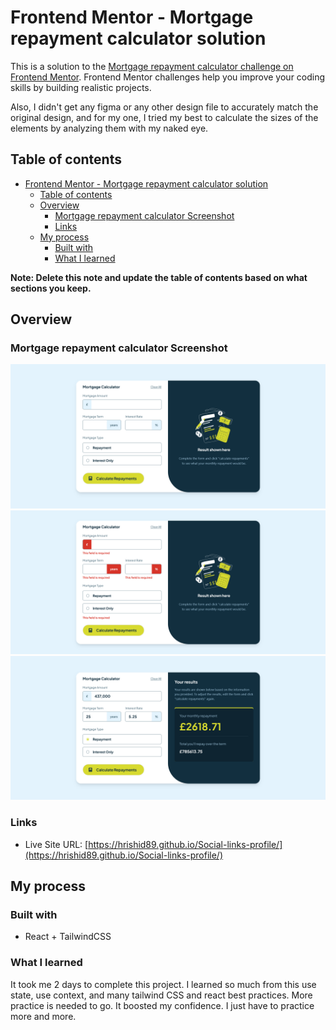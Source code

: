 # Frontend Mentor - Mortgage repayment calculator solution

This is a solution to the [Mortgage repayment calculator challenge on Frontend Mentor](https://www.frontendmentor.io/challenges/mortgage-repayment-calculator-Galx1LXK73). Frontend Mentor challenges help you improve your coding skills by building realistic projects. 


Also, I didn't get any figma or any other design file to accurately match the original design, and for my one, I tried my best to calculate the sizes of the elements by analyzing them with my naked eye.

## Table of contents

- [Frontend Mentor - Mortgage repayment calculator solution](#frontend-mentor---mortgage-repayment-calculator-solution)
  - [Table of contents](#table-of-contents)
  - [Overview](#overview)
    - [Mortgage repayment calculator Screenshot](#mortgage-repayment-calculator-screenshot)
    - [Links](#links)
  - [My process](#my-process)
    - [Built with](#built-with)
    - [What I learned](#what-i-learned)

**Note: Delete this note and update the table of contents based on what sections you keep.**

## Overview

### Mortgage repayment calculator Screenshot

![](./src/assets/images/screenshot.png)
![](./src/assets/images/screenshot-empty.png)
![](./src/assets/images/screenshot-result.png)



### Links

- Live Site URL: [https://hrishid89.github.io/Social-links-profile/](https://hrishid89.github.io/Social-links-profile/)

## My process

### Built with

- React + TailwindCSS


### What I learned

It took me 2 days to complete this project. I learned so much from this use state, use context, and many tailwind CSS and react best practices. More practice is needed to go. It boosted my confidence. I just have to practice more and more.
